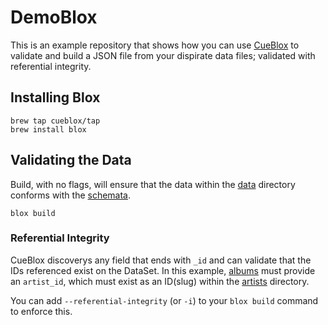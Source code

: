 # DemoBlox

This is an example repository that shows how you can use [CueBlox](https://cueblox.com) to validate and build a JSON file from your dispirate data files; validated with referential integrity.

## Installing Blox

```shell
brew tap cueblox/tap
brew install blox
```

## Validating the Data

Build, with no flags, will ensure that the data within the [data](./data) directory conforms with the [schemata](./schemata).

```shell
blox build
```

### Referential Integrity

CueBlox discoverys any field that ends with `_id` and can validate that the IDs referenced exist on the DataSet. In this example, [albums](./schemata/music.cue) must provide an `artist_id`, which must exist as an ID(slug) within the [artists](./data/artists/) directory.

You can add `--referential-integrity` (or `-i`) to your `blox build`  command to enforce this.
